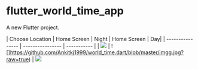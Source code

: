 # flutter_world_time_app

A new Flutter project.

| Choose Location | Home Screen | Night | Home Screen | Day|
| ---------------- | ---------------- | ----------- |
| ![](https://github.com/Ankitkj1999/world_time.dart/blob/master/imggg.jpg?raw=true) | ![]https://github.com/Ankitkj1999/world_time.dart/blob/master/imgg.jpg?raw=true) | ![](https://github.com/Ankitkj1999/world_time.dart/blob/master/img.jpg?raw=true)
